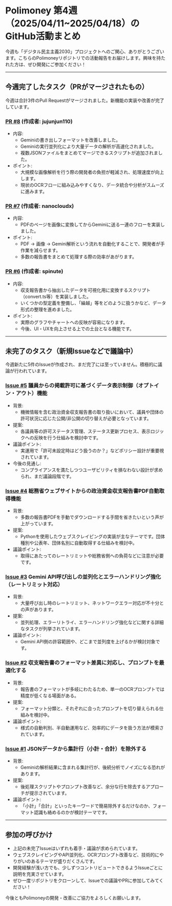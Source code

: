 # Polimoney 第4週（2025/04/11~2025/04/18）のGitHub活動まとめ

今週も「デジタル民主主義2030」プロジェクトへのご関心、ありがとうございます。こちらのPolimoneyリポジトリでの活動報告をお届けします。興味を持たれた方は、ぜひ開発にご参加ください！

---
## 今週完了したタスク（PRがマージされたもの）
今週は合計3件のPull Requestがマージされました。新機能の実装や改善が完了しています。

### [PR #8](https://github.com/digitaldemocracy2030/polimoney/pull/8) (作成者: jujunjun110)
- 内容:
  - Geminiの書き出しフォーマットを改善しました。
  - Geminiの実行並列化により大量データの解析が高速化されました。
  - 複数JSONファイルをまとめてマージできるスクリプトが追加されました。  
- ポイント:
  - 大規模な画像解析を行う際の開発者の負担が軽減され、処理速度が向上します。
  - 現状のOCRフローに組み込みやすくなり、データ統合や分析がスムーズに進みます。

### [PR #7](https://github.com/digitaldemocracy2030/polimoney/pull/7) (作成者: nanocloudx)
- 内容:
  - PDFのページを画像に変換してからGeminiに送る一連のフローを実装しました。  
- ポイント:
  - PDF → 画像 → Gemini解析という流れを自動化することで、開発者が手作業を減らせます。
  - 多数の報告書をまとめて処理する際の効率があがります。

### [PR #6](https://github.com/digitaldemocracy2030/polimoney/pull/6) (作成者: spinute)
- 内容:
  - 収支報告書から抽出したデータを可視化用に変換するスクリプト（convert.ts等）を実装しました。
  - いくつかの型定義を整備し、「繰越」等をどのように扱うかなど、データ形式の整理を進めました。  
- ポイント:
  - 実際のグラフやチャートへの反映が容易になります。
  - 今後、UI・UXを向上させる上での土台となる機能です。

---
## 未完了のタスク（新規Issueなどで議論中）
今週新たに5件のIssueが作成され、まだ完了には至っていません。積極的に議論が行われています。

### [Issue #5](https://github.com/digitaldemocracy2030/polimoney/issues/5) 議員からの掲載許可に基づくデータ表示制御（オプトイン・アウト）機能
- 背景:
  - 機微情報を含む政治資金収支報告書の取り扱いにおいて、議員や団体の許可状況に応じた公開/非公開の切り替えが必要となっています。
- 提案:
  - 各議員等の許可ステータス管理、ステータス更新プロセス、表示ロジックへの反映を行う仕組みを検討中です。
- 議論ポイント:
  - 実運用で「許可未設定時はどう扱うのか？」などポリシー設計が重要視されています。
- 今後の見通し:
  - コンプライアンスを満たしつつユーザビリティを損なわない設計が求められ、まだ議論段階です。

### [Issue #4](https://github.com/digitaldemocracy2030/polimoney/issues/4) 総務省ウェブサイトからの政治資金収支報告書PDF自動取得機能
- 背景:
  - 多数の報告書PDFを手動でダウンロードする手間を省きたいという声が上がっています。
- 提案:
  - Pythonを使用したウェブスクレイピングの実装が主なテーマです。団体種別や公表年、団体名別に自動取得する仕組みを検討中。
- 議論ポイント:
  - 取得にあたってのレートリミットや総務省側への負荷などに注意が必要です。

### [Issue #3](https://github.com/digitaldemocracy2030/polimoney/issues/3) Gemini API呼び出しの並列化とエラーハンドリング強化（レートリミット対応）
- 背景:
  - 大量呼び出し時のレートリミット、ネットワークエラー対応が不十分との声があります。
- 提案:
  - 並列処理、エラーリトライ、エラーハンドリング強化などに関する詳細なタスクが列挙されています。
- 議論ポイント:
  - Gemini API側の許容範囲や、どこまで並列度を上げるかが検討対象です。

### [Issue #2](https://github.com/digitaldemocracy2030/polimoney/issues/2) 収支報告書のフォーマット差異に対応し、プロンプトを最適化する
- 背景:
  - 報告書のフォーマットが多岐にわたるため、単一のOCRプロンプトでは精度が低くなる場面がある。
- 提案:
  - フォーマット分類と、それぞれに合ったプロンプトを切り替えられる仕組みを検討中。
- 議論ポイント:
  - 様式の自動判別、半自動運用など、効率的にデータを扱う方法が模索されています。

### [Issue #1](https://github.com/digitaldemocracy2030/polimoney/issues/1) JSONデータから集計行（小計・合計）を除外する
- 背景:
  - Geminiの解析結果に含まれる集計行が、後続分析でノイズになる恐れがあります。
- 提案:
  - 後処理スクリプトやプロンプト改善など、余分な行を除去するアプローチが提示されています。
- 議論ポイント:
  - 「小計」「合計」といったキーワードで簡易除外するだけなのか、フォーマット認識も絡めるのかが検討テーマです。

---
## 参加の呼びかけ
- 上記の未完了Issueはいずれも着手・議論が求められています。  
- ウェブスクレイピングやAPI並列化、OCRプロンプト改善など、技術的にやりがいのあるテーマが盛りだくさんです。  
- 開発経験が浅い方でも、少しずつコントリビュートできるようIssueごとに説明を充実させています。  
- ぜひ一度リポジトリをクローンして、Issueでの議論やPRに参加してみてください！

今後ともPolimoneyの開発・改善にご協力をよろしくお願いします。  